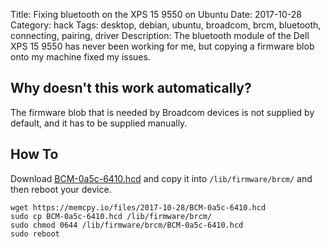 Title: Fixing bluetooth on the XPS 15 9550 on Ubuntu
Date: 2017-10-28
Category: hack
Tags: desktop, debian, ubuntu, broadcom, brcm, bluetooth, connecting, pairing, driver
Description: The bluetooth module of the Dell XPS 15 9550 has never been working for me, but copying a firmware blob onto my machine fixed my issues.

## Why doesn't this work automatically?
The firmware blob that is needed by Broadcom devices is not supplied by default, and it has to be supplied manually.

## How To
Download [BCM-0a5c-6410.hcd](/files/2017-10-28/BCM-0a5c-6410.hcd) and copy it into `/lib/firmware/brcm/` and then reboot your device.

    wget https://memcpy.io/files/2017-10-28/BCM-0a5c-6410.hcd
    sudo cp BCM-0a5c-6410.hcd /lib/firmware/brcm/
    sudo chmod 0644 /lib/firmware/brcm/BCM-0a5c-6410.hcd
    sudo reboot
